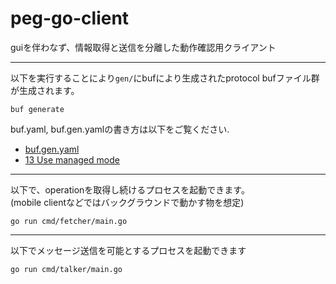 # peg-go-client
guiを伴わなず、情報取得と送信を分離した動作確認用クライアント

---
以下を実行することにより`gen/`にbufにより生成されたprotocol bufファイル群が生成されます。
```shell
buf generate
```

buf.yaml, buf.gen.yamlの書き方は以下をご覧ください.
- [buf.gen.yaml](https://docs.buf.build/configuration/v1/buf-gen-yaml#plugins)
- [13 Use managed mode](https://docs.buf.build/tour/use-managed-mode)

---
以下で、operationを取得し続けるプロセスを起動できます。  
(mobile clientなどではバックグラウンドで動かす物を想定)
```shell
go run cmd/fetcher/main.go
```

---
以下でメッセージ送信を可能とするプロセスを起動できます
```shell
go run cmd/talker/main.go
```